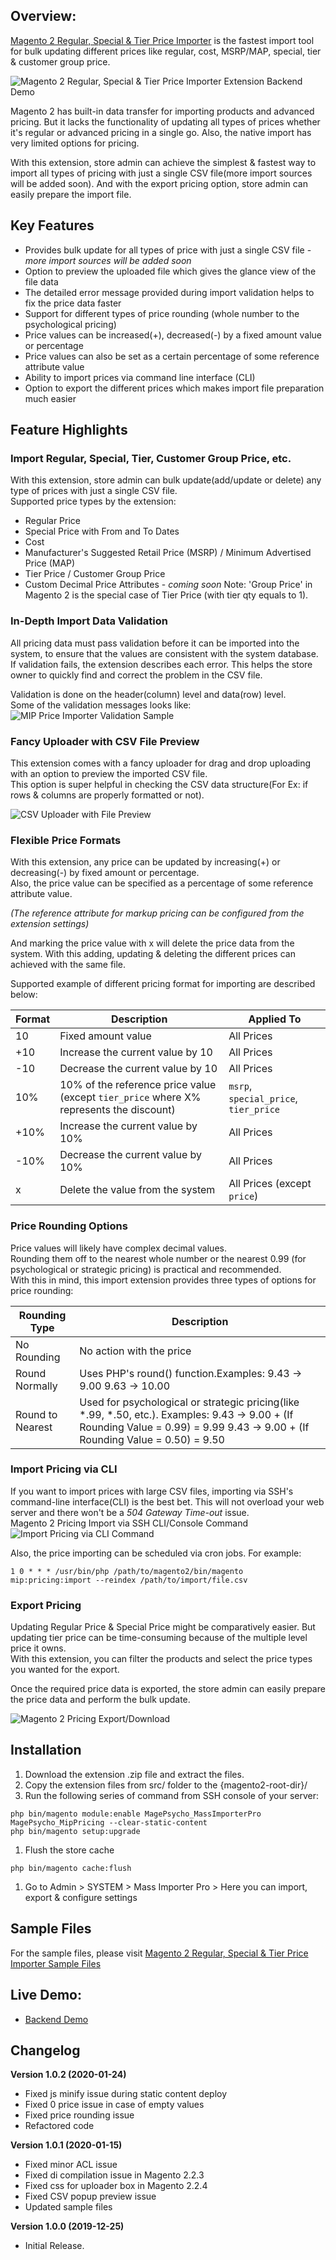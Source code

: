 ## Overview:
[Magento 2 Regular, Special & Tier Price Importer](https://www.magepsycho.com/extensions/magento-2/magento2-mass-regular-special-tier-group-price-importer.html) is the fastest import tool for bulk updating different prices like regular, cost, MSRP/MAP, special, tier & customer group price.

![Magento 2 Regular, Special & Tier Price Importer Extension Backend Demo](http://g.recordit.co/9t1Dt1srQD.gif)

Magento 2 has built-in data transfer for importing products and advanced pricing. But it lacks the functionality of updating all types of prices whether it's regular or advanced pricing in a single go.
Also, the native import has very limited options for pricing.

With this extension, store admin can achieve the simplest & fastest way to import all types of pricing with just a single CSV file(more import sources will be added soon).
And with the export pricing option, store admin can easily prepare the import file.

## Key Features
* Provides bulk update for all types of price with just a single CSV file - *more import sources will be added soon*
* Option to preview the uploaded file which gives the glance view of the file data
* The detailed error message provided during import validation helps to fix the price data faster
* Support for different types of price rounding (whole number to the psychological pricing)
* Price values can be increased(+), decreased(-) by a fixed amount value or percentage
* Price values can also be set as a certain percentage of some reference attribute value
* Ability to import prices via command line interface (CLI)
* Option to export the different prices which makes import file preparation much easier

## Feature Highlights

### Import Regular, Special, Tier, Customer Group Price, etc.
With this extension, store admin can bulk update(add/update or delete) any type of prices with just a single CSV file.  
Supported price types by the extension:  

* Regular Price
* Special Price with From and To Dates
* Cost
* Manufacturer's Suggested Retail Price (MSRP) / Minimum Advertised Price (MAP)
* Tier Price / Customer Group Price
* Custom Decimal Price Attributes - *coming soon*
Note: 'Group Price' in Magento 2 is the special case of Tier Price (with tier qty equals to 1).

### In-Depth Import Data Validation
All pricing data must pass validation before it can be imported into the system, to ensure that the values are consistent with the system database.  
If validation fails, the extension describes each error. This helps the store owner to quickly find and correct the problem in the CSV file.  

Validation is done on the header(column) level and data(row) level.  
Some of the validation messages looks like:
![MIP Price Importer Validation Sample](https://www.magepsycho.com/media/catalog/product/7/-/7-3-magento2-mip-price-importer-validation-sample.png)

### Fancy Uploader with CSV File Preview
This extension comes with a fancy uploader for drag and drop uploading with an option to preview the imported CSV file.  
This option is super helpful in checking the CSV data structure(For Ex: if rows & columns are properly formatted or not).  

![CSV Uploader with File Preview](https://www.magepsycho.com/media/catalog/product/6/-/6-2-magento2-mip-price-importer-csv-file-previewer.png)

### Flexible Price Formats
With this extension, any price can be updated by increasing(+) or decreasing(-) by fixed amount or percentage.  
Also, the price value can be specified as a percentage of some reference attribute value.  

*(The reference attribute for markup pricing can be configured from the extension settings)*

And marking the price value with x will delete the price data from the system. With this adding, updating & deleting the different prices can achieved with the same file.

Supported example of different pricing format for importing are described below:

| Format | Description | Applied To |
| ------- | -------------- | ------------ |
| 10   | 	Fixed amount value  | All Prices |
| +10   | Increase the current value by 10  | All Prices |
| -10   | Decrease the current value by 10  | All Prices |
| 10%   | 10% of the reference price value (except `tier_price` where X% represents the discount) | `msrp`, `special_price`, `tier_price` |
| +10%  | Increase the current value by 10%  | All Prices |
| -10%  | Decrease the current value by 10%  | All Prices |
| x | Delete the value from the system  | All Prices (except `price`) |


### Price Rounding Options
Price values will likely have complex decimal values.  
Rounding them off to the nearest whole number or the nearest 0.99 (for psychological or strategic pricing) is practical and recommended.  
With this in mind, this import extension provides three types of options for price rounding:  

| Rounding Type    | Description                                                                                                                                                                       |
|------------------|-----------------------------------------------------------------------------------------------------------------------------------------------------------------------------------|
| No Rounding      | No action with the price                                                                                                                                                          |
| Round Normally   | Uses PHP's round() function.Examples:  9.43 -> 9.00  9.63 -> 10.00                                                                                                                |
| Round to Nearest | Used for psychological or strategic pricing(like *.99, *.50, etc.). Examples:  9.43 -> 9.00 + (If Rounding Value = 0.99) = 9.99  9.43 -> 9.00 + (If Rounding Value = 0.50) = 9.50 |

### Import Pricing via CLI
If you want to import prices with large CSV files, importing via SSH's command-line interface(CLI) is the best bet. This will not overload your web server and there won't be a *504 Gateway Time-out* issue.  
Magento 2 Pricing Import via SSH CLI/Console Command
![Import Pricing via CLI Command](https://www.magepsycho.com/media/catalog/product/m/i/mip-pricing-import-via-console-command.png)

Also, the price importing can be scheduled via cron jobs. For example:
```
1 0 * * * /usr/bin/php /path/to/magento2/bin/magento mip:pricing:import --reindex /path/to/import/file.csv
```

### Export Pricing
Updating Regular Price & Special Price might be comparatively easier. But updating tier price can be time-consuming because of the multiple level price it owns.  
With this extension, you can filter the products and select the price types you wanted for the export.  

Once the required price data is exported, the store admin can easily prepare the price data and perform the bulk update.

![Magento 2 Pricing Export/Download](https://www.magepsycho.com/media/catalog/product/9/-/9-3-magento2-mip-price-importer-export-pricing-download.png)

## Installation
1. Download the extension .zip file and extract the files.
1. Copy the extension files from src/ folder to the {magento2-root-dir}/
1. Run the following series of command from SSH console of your server:
```
php bin/magento module:enable MagePsycho_MassImporterPro MagePsycho_MipPricing --clear-static-content
php bin/magento setup:upgrade
```
1. Flush the store cache
```
php bin/magento cache:flush
```
1. Go to Admin > SYSTEM > Mass Importer Pro > Here you can import, export & configure settings

## Sample Files
For the sample files, please visit [Magento 2 Regular, Special & Tier Price Importer Sample Files](https://github.com/MagePsycho/magento2-regular-special-tier-price-importer-sample-files)

## Live Demo:

* [Backend Demo](http://m2default.mage-expo.com/admin_m2demo/?module=mippricing)

## Changelog
**Version 1.0.2 (2020-01-24)**  
* Fixed js minify issue during static content deploy
* Fixed 0 price issue in case of empty values
* Fixed price rounding issue
* Refactored code

**Version 1.0.1 (2020-01-15)**  
* Fixed minor ACL issue
* Fixed di compilation issue in Magento 2.2.3
* Fixed css for uploader box in Magento 2.2.4
* Fixed CSV popup preview issue
* Updated sample files

**Version 1.0.0 (2019-12-25)**
    
* Initial Release.
